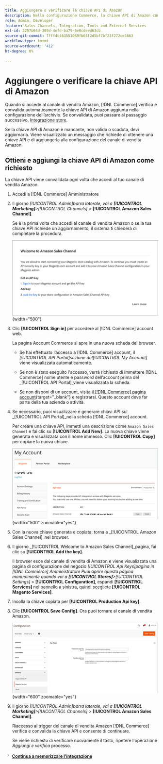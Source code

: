 ```yaml
---
title: Aggiungere o verificare la chiave API di Amazon
description: Nella configurazione Commerce, la chiave API di Amazon convalidata ti consente di integrare i negozi con l’account Amazon Seller.
role: Admin, Developer
feature: Sales Channels, Integration, Tools and External Services
exl-id: 2257b64d-309d-4efd-ba79-6e0cdeed63cb
source-git-commit: 7fff4c463551089fb64f2d5bf7bf23f272ce4663
workflow-type: tm+mt
source-wordcount: '412'
ht-degree: 0%

---
```


# Aggiungere o verificare la chiave API di Amazon

Quando si accede al canale di vendita Amazon, [!DNL Commerce] verifica e convalida automaticamente la chiave API di Amazon aggiunta nella configurazione dell’archivio. Se convalidata, puoi passare al passaggio successivo, [Integrazione store](./store-integration.md).

Se la chiave API di Amazon è mancante, non valida o scaduta, devi aggiornarla. Viene visualizzato un messaggio che richiede di ottenere una chiave API e di aggiungerla alla configurazione del canale di vendita Amazon.

## Ottieni e aggiungi la chiave API di Amazon come richiesto

La chiave API viene convalidata ogni volta che accedi al tuo canale di vendita Amazon.

1. Accedi a [!DNL Commerce] Amministratore

1. Il giorno _[!UICONTROL Admin]_barra laterale, vai a **[!UICONTROL Marketing]**>_[!UICONTROL Channels]_ > **[!UICONTROL Amazon Sales Channel]**.

   Se è la prima volta che accedi al canale di vendita Amazon o se la tua chiave API richiede un aggiornamento, il sistema ti chiederà di completare la procedura.

   ![Ottenere e aggiungere il prompt della chiave API di Amazon](assets/amazon-api-verification-prompt.png){width="500"}

1. Clic **[!UICONTROL Sign in]** per accedere al [!DNL Commerce] account web.

   La pagina Account Commerce si apre in una nuova scheda del browser.

   - Se hai effettuato l’accesso a [!DNL Commerce] account, il _[!UICONTROL API Portal]_sezione del_[!UICONTROL My Account]_ viene visualizzata automaticamente.

   - Se non è stato eseguito l&#39;accesso, verrà richiesto di immettere [!DNL Commerce] nome utente e password dell’account prima del _[!UICONTROL API Portal]_viene visualizzata la scheda.

   - Se non disponi di un account, visita [il [!DNL Commerce] pagina account](https://account.magento.com/customer/account/login/){target="_blank"} e registrarsi. Questo account deve far parte della tua azienda o attività.

1. Se necessario, puoi visualizzare e generare chiavi API sul _[!UICONTROL API Portal]_nella scheda [!DNL Commerce] account.

   Per creare una chiave API, immetti una descrizione come `Amazon Sales Channel` e fai clic su **[!UICONTROL Add New]**. La nuova chiave viene generata e visualizzata con il nome immesso. Clic **[!UICONTROL Copy]** per copiare la nuova chiave.

   ![Generare o copiare una chiave API](assets/amazon-add-api-key.png){width="500" zoomable="yes"}

1. Con la nuova chiave generata e copiata, torna a _[!UICONTROL Amazon Sales Channel]_nel browser.

1. Il giorno _[!UICONTROL Welcome to Amazon Sales Channel]_pagina, fai clic su **[!UICONTROL Add the key]**.

   Il browser esce dal canale di vendita di Amazon e viene visualizzata una pagina di configurazione del negozio _[!UICONTROL Api Keys]_pagina in [!DNL Commerce] Amministratore Puoi aprire questa pagina manualmente quando vai a **[!UICONTROL Stores]**>_[!UICONTROL Settings]_ > **[!UICONTROL Configuration]**, espandi **[!UICONTROL Services]** nel pannello a sinistra, quindi scegliete **[!UICONTROL Magento Services]**.

1. Incolla la chiave copiata per **[!UICONTROL Production Api key]**.

1. Clic **[!UICONTROL Save Config]**. Ora puoi tornare al canale di vendita Amazon.

   ![Aggiunta della chiave API nella configurazione dell’archivio](assets/config-magento-services-api-screen.png){width="600" zoomable="yes"}

1. Il giorno _[!UICONTROL Admin]_barra laterale, vai a **[!UICONTROL Marketing]**>_[!UICONTROL Channels]_ > **[!UICONTROL Amazon Sales Channel]**.

   Riaccesso ai trigger del canale di vendita Amazon [!DNL Commerce] verifica e convalida la chiave API e consente di continuare.

   Se viene richiesto di verificare nuovamente il tasto, ripetere l&#39;operazione _Aggiungi e verifica_ processo.

![Icona Successivo](assets/btn-next.png) [**Continua a memorizzare l&#39;integrazione**](./store-integration.md)
